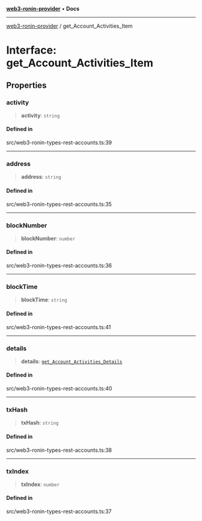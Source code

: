 [**web3-ronin-provider**](../README.md) • **Docs**

***

[web3-ronin-provider](../globals.md) / get\_Account\_Activities\_Item

# Interface: get\_Account\_Activities\_Item

## Properties

### activity

> **activity**: `string`

#### Defined in

src/web3-ronin-types-rest-accounts.ts:39

***

### address

> **address**: `string`

#### Defined in

src/web3-ronin-types-rest-accounts.ts:35

***

### blockNumber

> **blockNumber**: `number`

#### Defined in

src/web3-ronin-types-rest-accounts.ts:36

***

### blockTime

> **blockTime**: `string`

#### Defined in

src/web3-ronin-types-rest-accounts.ts:41

***

### details

> **details**: [`get_Account_Activities_Details`](get_Account_Activities_Details.md)

#### Defined in

src/web3-ronin-types-rest-accounts.ts:40

***

### txHash

> **txHash**: `string`

#### Defined in

src/web3-ronin-types-rest-accounts.ts:38

***

### txIndex

> **txIndex**: `number`

#### Defined in

src/web3-ronin-types-rest-accounts.ts:37
